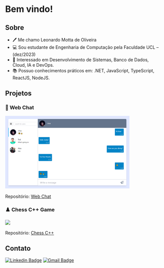 # Bem vindo!
<!--
# Olá! Seja bem vindo! 👋  
-->
<!--
[<img align="right"  alt="banner" src="https://raw.githubusercontent.com/leo-motta/leo-motta/master/profile.png" width="200">](https://raw.githubusercontent.com/leo-motta/leo-motta/master/profile.png)
-->
## Sobre
- 🖊️ Me chamo Leonardo Motta de Oliveira
- 💻 Sou estudante de Engenharia de Computação pela Faculdade UCL – (dez/2023)
- 🚀 Interessado em Desenvolvimento de Sistemas, Banco de Dados, Cloud, IA e DevOps.
- 📚 Possuo conhecimentos práticos em: .NET, JavaScript, TypeScript, ReactJS, NodeJS.

<!--
## Tecnologias

[![My Skills](https://skillicons.dev/icons?i=cs,dotnet,js,ts,react,nodejs,angular,java,spring,tailwind,sass&theme=light)](https://skillicons.dev)
-->
## Projetos

### 💬 Web Chat 

<!--
Chat criado do zero usando a stack MERN

Recursos:
- Separação entre servidores Front-end e Back-end
- Criação de UI com ReactJS e TailwindCSS
- Gerenciamento global de estados com Redux Toolkit
- Lógica de Negócio com NodeJS
- Proteção de rotas com JSON Web Tokens
- Criptografia de senhas usando BCrypt
- Densenvolvimento de REST APIs para Usuários e Chats
- Persistência de dados com MongoDB
-->
[<img src="https://github.com/leo-motta/webchat/blob/master/screenshots/screenshot_03.png" width="400">](https://github.com/leo-motta/webchat)

Repositório: [Web Chat](https://github.com/leo-motta/webchat "Web Chat")


### ♟️ Chess C++ Game 
<!--
Desenvolvi do zero um jogo de xadrez em C++ usando a biblioteca gráfica SDL2
-->
[<img src="https://i3.ytimg.com/vi/t80xjY6SwNA/maxresdefault.jpg" width="400">](https://github.com/leo-motta/chess-sdl2)

Repositório: [Chess C++](https://github.com/leo-motta/chess-sdl2 "Chess C++")

## Contato

[![Linkedin Badge](https://img.shields.io/badge/-LinkedIn-5DADE2?style=flat-square&logo=Linkedin&logoColor=white&link=https://www.linkedin.com/in/leonardomottaol)](https://www.linkedin.com/in/leonardomottaol/)
[![Gmail Badge](https://img.shields.io/badge/-leonardomotta@ucl.br-5DADE2?style=flat-square&logo=Gmail&logoColor=white&link=mailto:leonardomotta@ucl.br)](mailto:leonardomotta@ucl.br)
